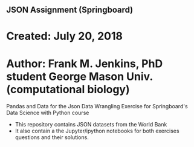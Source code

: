 ## JSON Assignment (Springboard)
# Created: July 20, 2018
# Author: Frank M. Jenkins, PhD student George Mason Univ. (computational biology)

Pandas and Data for the Json Data Wrangling Exercise for Springboard's Data Science with Python course

* This repository contains JSON datasets from the World Bank
* It also contain a the Jupyter/ipython notebooks for both exercises questions and their solutions.
